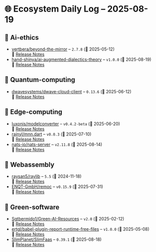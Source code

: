 # 🌐 Ecosystem Daily Log – 2025-08-19

## 🔹 Ai-ethics
- [vertbera/beyond-the-mirror](https://github.com/vertbera/beyond-the-mirror/releases/tag/2.7.8) – `2.7.8` (📅 2025-05-12)  
  🔗 [Release Notes](https://github.com/vertbera/beyond-the-mirror/releases/tag/2.7.8)
- [hand-shinya/ai-augmented-dialectics-theory](https://github.com/hand-shinya/ai-augmented-dialectics-theory/releases/tag/v1.0.0) – `v1.0.0` (📅 2025-08-19)  
  🔗 [Release Notes](https://github.com/hand-shinya/ai-augmented-dialectics-theory/releases/tag/v1.0.0)

## 🔹 Quantum-computing
- [dwavesystems/dwave-cloud-client](https://github.com/dwavesystems/dwave-cloud-client/releases/tag/0.13.6) – `0.13.6` (📅 2025-06-12)  
  🔗 [Release Notes](https://github.com/dwavesystems/dwave-cloud-client/releases/tag/0.13.6)

## 🔹 Edge-computing
- [luxonis/modelconverter](https://github.com/luxonis/modelconverter/releases/tag/v0.4.2-beta) – `v0.4.2-beta` (📅 2025-06-20)  
  🔗 [Release Notes](https://github.com/luxonis/modelconverter/releases/tag/v0.4.2-beta)
- [rainyl/mnn.dart](https://github.com/rainyl/mnn.dart/releases/tag/v0.0.3) – `v0.0.3` (📅 2025-07-10)  
  🔗 [Release Notes](https://github.com/rainyl/mnn.dart/releases/tag/v0.0.3)
- [nats-io/nats-server](https://github.com/nats-io/nats-server/releases/tag/v2.11.8) – `v2.11.8` (📅 2025-08-14)  
  🔗 [Release Notes](https://github.com/nats-io/nats-server/releases/tag/v2.11.8)

## 🔹 Webassembly
- [raysan5/raylib](https://github.com/raysan5/raylib/releases/tag/5.5) – `5.5` (📅 2024-11-18)  
  🔗 [Release Notes](https://github.com/raysan5/raylib/releases/tag/5.5)
- [ENQT-GmbH/remoc](https://github.com/ENQT-GmbH/remoc/releases/tag/v0.15.9) – `v0.15.9` (📅 2025-07-31)  
  🔗 [Release Notes](https://github.com/ENQT-GmbH/remoc/releases/tag/v0.15.9)

## 🔹 Green-software
- [Sgtbermido1/Green-AI-Resources](https://github.com/Sgtbermido1/Green-AI-Resources/releases/tag/v2.0) – `v2.0` (📅 2025-02-12)  
  🔗 [Release Notes](https://github.com/Sgtbermido1/Green-AI-Resources/releases/tag/v2.0)
- [ertgl/babel-plugin-report-runtime-free-files](https://github.com/ertgl/babel-plugin-report-runtime-free-files/releases/tag/v1.0.0) – `v1.0.0` (📅 2025-05-08)  
  🔗 [Release Notes](https://github.com/ertgl/babel-plugin-report-runtime-free-files/releases/tag/v1.0.0)
- [SlimPlanet/SlimFaas](https://github.com/SlimPlanet/SlimFaas/releases/tag/0.39.1) – `0.39.1` (📅 2025-08-18)  
  🔗 [Release Notes](https://github.com/SlimPlanet/SlimFaas/releases/tag/0.39.1)